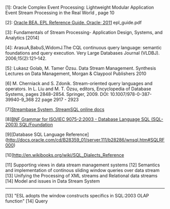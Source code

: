[1]: Oracle Complex Event Processing: Lightweight Modular Application Event Stream Processing in the Real World , page 10

[2]: [Oracle BEA. EPL Reference Guide. Oracle; 2011](http://docs.oracle.com/cd/E13157_01/wlevs/docs30/epl_guide/index.html) epl_guide.pdf

[3]: Fundamentals of Stream Processing- Application Design, Systems, and Analytics [2014]

[4]: ArasuA,BabuS,WidomJ.The CQL continuous query language: semantic foundations and query execution. Very Large Databases Journal (VLDBJ). 2006;15(2):121–142.

[5]: Lukasz Golab, M. Tamer Özsu. Data Stream Management. Synthesis Lectures on Data Management, Morgan & Claypool Publishers 2010

[6] M. Cherniack and S. Zdonik. Stream-oriented query languages and operators. In L. Liu and M. T. Özsu, editors, Encyclopedia of Database Systems, pages 2848–2854. Springer, 2009. DOI: 10.1007/978-0-387-39940-9_368 22
page 2917 - 2923

[7][Streambase System, StreamSQL online docs](http://streambase.com/developers/docs/latest/streamsql/index)

[8][BNF Grammar for ISO/IEC 9075-2:2003 - Database Language SQL (SQL-2003) SQL/Foundation](http://savage.net.au/SQL/sql-2003-2.bnf.html)

[9][Database SQL Language Reference] (http://docs.oracle.com/cd/B28359_01/server.111/b28286/wnsql.htm#SQLRF000)

[10]http://en.wikibooks.org/wiki/SQL_Dialects_Reference

[11] Supporting views in data stream management systems
[12] Semantics and implementation of continous sliding window queries over data stream
[13] Unifying the Processing of XML streams and Relational data streams
[14] Model and issues in Data Stream System




--------

[13] "ESL adopts the window constructs specifics in SQL:2003 OLAP function"
[14] Query 
